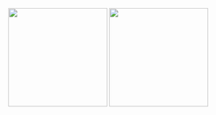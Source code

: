 <div>
<img src="https://github-readme-stats.vercel.app/api?username=imamrdn&show_icons=true&theme=dark" width="200" height="200"/>
<img src="https://github-readme-stats.vercel.app/api/top-langs/?username=imamrdn&layout=compact&theme=dark" width="200" height="200"/>
</div>
